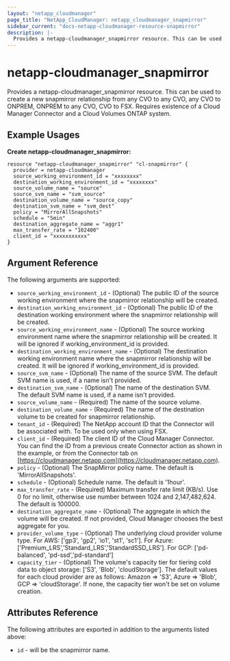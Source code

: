 ```yaml
---
layout: "netapp_cloudmanager"
page_title: "NetApp_CloudManager: netapp_cloudmanager_snapmirror"
sidebar_current: "docs-netapp-cloudmanager-resource-snapmirror"
description: |-
  Provides a netapp-cloudmanager_snapmirror resource. This can be used to create a new snapmirror relationship from any CVO to any CVO, any CVO to ONPREM, ONPREM to any CVO, CVO to FSX. Requires existence of a Cloud Manager Connector and a Cloud Volumes ONTAP system.
---
```


# netapp-cloudmanager_snapmirror

Provides a netapp-cloudmanager_snapmirror resource. This can be used to create a new snapmirror relationship from any CVO to any CVO, any CVO to ONPREM, ONPREM to any CVO, CVO to FSX. Requires existence of a Cloud Manager Connector and a Cloud Volumes ONTAP system.

## Example Usages

**Create netapp-cloudmanager_snapmirror:**

```
resource "netapp-cloudmanager_snapmirror" "cl-snapmirror" {
  provider = netapp-cloudmanager
  source_working_environment_id = "xxxxxxxx"
  destination_working_environment_id = "xxxxxxxx"
  source_volume_name = "source"
  source_svm_name = "svm_source"
  destination_volume_name = "source_copy"
  destination_svm_name = "svm_dest"
  policy = "MirrorAllSnapshots"
  schedule = "5min"
  destination_aggregate_name = "aggr1"
  max_transfer_rate = "102400"
  client_id = "xxxxxxxxxxx"
}
```

## Argument Reference

The following arguments are supported:

* `source_working_environment_id` - (Optional) The public ID of the source working environment where the snapmirror relationship will be created.
* `destination_working_environment_id` - (Optional) The public ID of the destination working environment where the snapmirror relationship will be created.
* `source_working_environment_name` - (Optional) The source working environment name where the snapmirror relationship will be created. It will be ignored if working_environment_id is provided.
* `destination_working_environment_name` - (Optional) The destination working environment name where the snapmirror relationship will be created. It will be ignored if working_environment_id is provided.
* `source_svm_name` - (Optional) The name of the source SVM. The default SVM name is used, if a name isn't provided.
* `destination_svm_name` - (Optional) The name of the destination SVM. The default SVM name is used, if a name isn't provided.
* `source_volume_name` - (Required) The name of the source volume.
* `destination_volume_name` - (Required) The name of the destination volume to be created for snapmirror relationship.
* `tenant_id` - (Required) The NetApp account ID that the Connector will be associated with. To be used only when using FSX.
* `client_id` - (Required) The client ID of the Cloud Manager Connector. You can find the ID from a previous create Connector action as shown in the example, or from the Connector tab on [https://cloudmanager.netapp.com](https://cloudmanager.netapp.com).
* `policy` - (Optional) The SnapMirror policy name. The default is 'MirrorAllSnapshots'.
* `schedule` - (Optional) Schedule name. The default is '1hour'.
* `max_transfer_rate` - (Required) Maximum transfer rate limit (KB/s). Use 0 for no limit, otherwise use number between 1024 and 2,147,482,624.  The default is 100000.
* `destination_aggregate_name` - (Optional) The aggregate in which the volume will be created. If not provided, Cloud Manager chooses the best aggregate for you.
* `provider_volume_type` - (Optional) The underlying cloud provider volume type. For AWS: ['gp3', 'gp2', 'io1', 'st1', 'sc1']. For Azure: ['Premium_LRS','Standard_LRS','StandardSSD_LRS']. For GCP: ['pd-balanced', 'pd-ssd','pd-standard']
* `capacity_tier` - (Optional) The volume's capacity tier for tiering cold data to object storage: ['S3', 'Blob', 'cloudStorage']. The default values for each cloud provider are as follows: Amazon => 'S3', Azure => 'Blob', GCP => 'cloudStorage'. If none, the capacity tier won't be set on volume creation.

## Attributes Reference

The following attributes are exported in addition to the arguments listed above:

* `id` - will be the snapmirror name.

